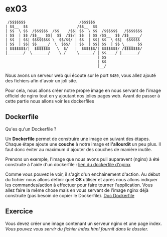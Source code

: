 # ex03

```
 /$$$$$$$                        /$$$$$$
| $$__  $$                      /$$__  $$
| $$  \ $$  /$$$$$$  /$$    /$$| $$  \ $$  /$$$$$$   /$$$$$$$
| $$  | $$ /$$__  $$|  $$  /$$/| $$  | $$ /$$__  $$ /$$_____/
| $$  | $$| $$$$$$$$ \  $$/$$/ | $$  | $$| $$  \ $$|  $$$$$$
| $$  | $$| $$_____/  \  $$$/  | $$  | $$| $$  | $$ \____  $$
| $$$$$$$/|  $$$$$$$   \  $/   |  $$$$$$/| $$$$$$$/ /$$$$$$$/
|_______/  \_______/    \_/     \______/ | $$____/ |_______/
                                         | $$
                                         | $$
                                         |__/
```

Nous avons un serveur web qui écoute sur le port `8480`, vous allez ajouté des fichiers afin d'avoir un joli site.

Pour cela, nous allons créer notre propre image en nous servant de l'image officiel de nginx tout en y ajoutant nos jolies pages web.
Avant de passer à cette partie nous allons voir les dockerfiles

## Dockerfile

Qu'es qu'un Dockerfile ?

Un **Dockerfile** permet de construire une image en suivant des étapes. Chaque étape ajoute une **couche** à notre image et **l'allourdit** un peu plus. Il faut donc éviter au maximum d'ajouter des couches de manière inutile.

Prenons un exemple, l'image que nous avons pull auparavent (nginx) à été construite à l'aide d'un dockerfile : [lien du dockerfile d'nginx](https://github.com/nginxinc/docker-nginx/blob/baa050df601b5e798431a9db458e16f53b1031f6/mainline/stretch/Dockerfile)

Comme vous pouvez le voir, il s'agit d'un enchainement d'action. Au début du fichier nous allons définir quel **OS** utiliser et après nous allons indiquer les commandes/action à effectuer pour faire tourner l'application. Vous allez faire la même chose mais en vous servant de l'image nginx déjà construite (pas besoin de copier le Dockerfile).
[Doc Dockerfile](https://docs.docker.com/engine/reference/builder/)

## Exercice

Vous devez créer une image contenant un serveur nginx et une page index.
*Vous pouvez vous servir du fichier index.html fournit dans le dossier.*
